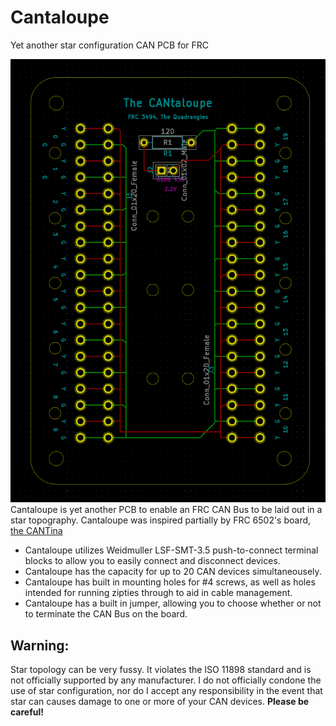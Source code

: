 # Cantaloupe
Yet another star configuration CAN PCB for FRC

![Cantaloupe](/Cantaloupe.png)
Cantaloupe is yet another PCB to enable an FRC CAN Bus to be laid out in a star topography. 
Cantaloupe was inspired partially by FRC 6502's board, [the CANTina](https://github.com/21brownz/CANtina)
* Cantaloupe utilizes Weidmuller LSF-SMT-3.5 push-to-connect terminal blocks to allow you to easily connect and disconnect devices.
* Cantaloupe has the capacity for up to 20 CAN devices simultaneousely.
* Cantaloupe has built in mounting holes for #4 screws, as well as holes intended for running zipties through to aid in cable management.
* Cantaloupe has a built in jumper, allowing you to choose whether or not to terminate the CAN Bus on the board.

## Warning:
Star topology can be very fussy. It violates the ISO 11898 standard and is not officially supported by any manufacturer. I do not officially condone the use of star configuration, nor do I accept any responsibility in the event that star can causes damage to one or more of your CAN devices. **Please be careful!**
